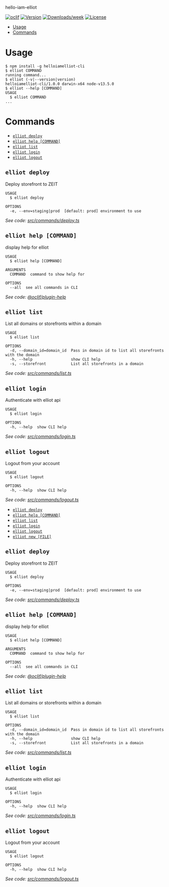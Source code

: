 hello-iam-elliot

[![oclif](https://img.shields.io/badge/cli-oclif-brightgreen.svg)](https://oclif.io)
[![Version](https://img.shields.io/npm/v/elliot-cli.svg)](https://npmjs.org/package/hello-iam-elliot)
[![Downloads/week](https://img.shields.io/npm/dw/elliot-cli.svg)](https://npmjs.org/package/hello-iam-elliot)
[![License](https://img.shields.io/npm/l/elliot-cli.svg)](https://github.com/helloiamelliot/elliot-cli/blob/master/package.json)

<!-- toc -->
* [Usage](#usage)
* [Commands](#commands)
<!-- tocstop -->
# Usage
<!-- usage -->
```sh-session
$ npm install -g helloiamelliot-cli
$ elliot COMMAND
running command...
$ elliot (-v|--version|version)
helloiamelliot-cli/1.0.0 darwin-x64 node-v13.5.0
$ elliot --help [COMMAND]
USAGE
  $ elliot COMMAND
...
```
<!-- usagestop -->
# Commands
<!-- commands -->
* [`elliot deploy`](#elliot-deploy)
* [`elliot help [COMMAND]`](#elliot-help-command)
* [`elliot list`](#elliot-list)
* [`elliot login`](#elliot-login)
* [`elliot logout`](#elliot-logout)

## `elliot deploy`

Deploy storefront to ZEIT

```
USAGE
  $ elliot deploy

OPTIONS
  -e, --env=staging|prod  [default: prod] environment to use
```

_See code: [src/commands/deploy.ts](https://github.com/helloiamelliot/elliot-cli/blob/v1.0.0/src/commands/deploy.ts)_

## `elliot help [COMMAND]`

display help for elliot

```
USAGE
  $ elliot help [COMMAND]

ARGUMENTS
  COMMAND  command to show help for

OPTIONS
  --all  see all commands in CLI
```

_See code: [@oclif/plugin-help](https://github.com/oclif/plugin-help/blob/v2.2.3/src/commands/help.ts)_

## `elliot list`

List all domains or storefronts within a domain

```
USAGE
  $ elliot list

OPTIONS
  -d, --domain_id=domain_id  Pass in domain id to list all storefronts with the domain
  -h, --help                 show CLI help
  -s, --storefront           List all storefronts in a domain
```

_See code: [src/commands/list.ts](https://github.com/helloiamelliot/elliot-cli/blob/v1.0.0/src/commands/list.ts)_

## `elliot login`

Authenticate with elliot api

```
USAGE
  $ elliot login

OPTIONS
  -h, --help  show CLI help
```

_See code: [src/commands/login.ts](https://github.com/helloiamelliot/elliot-cli/blob/v1.0.0/src/commands/login.ts)_

## `elliot logout`

Logout from your account

```
USAGE
  $ elliot logout

OPTIONS
  -h, --help  show CLI help
```

_See code: [src/commands/logout.ts](https://github.com/helloiamelliot/elliot-cli/blob/v1.0.0/src/commands/logout.ts)_
<!-- commandsstop -->
* [`elliot deploy`](#elliot-deploy)
* [`elliot help [COMMAND]`](#elliot-help-command)
* [`elliot list`](#elliot-list)
* [`elliot login`](#elliot-login)
* [`elliot logout`](#elliot-logout)
* [`elliot new [FILE]`](#elliot-new-file)

## `elliot deploy`

Deploy storefront to ZEIT

```
USAGE
  $ elliot deploy

OPTIONS
  -e, --env=staging|prod  [default: prod] environment to use
```

_See code: [src/commands/deploy.ts](https://github.com/helloiamelliot/elliot-cli/blob/v1.0.3/src/commands/deploy.ts)_

## `elliot help [COMMAND]`

display help for elliot

```
USAGE
  $ elliot help [COMMAND]

ARGUMENTS
  COMMAND  command to show help for

OPTIONS
  --all  see all commands in CLI
```

_See code: [@oclif/plugin-help](https://github.com/oclif/plugin-help/blob/v2.2.3/src/commands/help.ts)_

## `elliot list`

List all domains or storefronts within a domain

```
USAGE
  $ elliot list

OPTIONS
  -d, --domain_id=domain_id  Pass in domain id to list all storefronts with the domain
  -h, --help                 show CLI help
  -s, --storefront           List all storefronts in a domain
```

_See code: [src/commands/list.ts](https://github.com/helloiamelliot/elliot-cli/blob/v1.0.3/src/commands/list.ts)_

## `elliot login`

Authenticate with elliot api

```
USAGE
  $ elliot login

OPTIONS
  -h, --help  show CLI help
```

_See code: [src/commands/login.ts](https://github.com/helloiamelliot/elliot-cli/blob/v1.0.3/src/commands/login.ts)_

## `elliot logout`

Logout from your account

```
USAGE
  $ elliot logout

OPTIONS
  -h, --help  show CLI help
```

_See code: [src/commands/logout.ts](https://github.com/helloiamelliot/elliot-cli/blob/v1.0.3/src/commands/logout.ts)_
